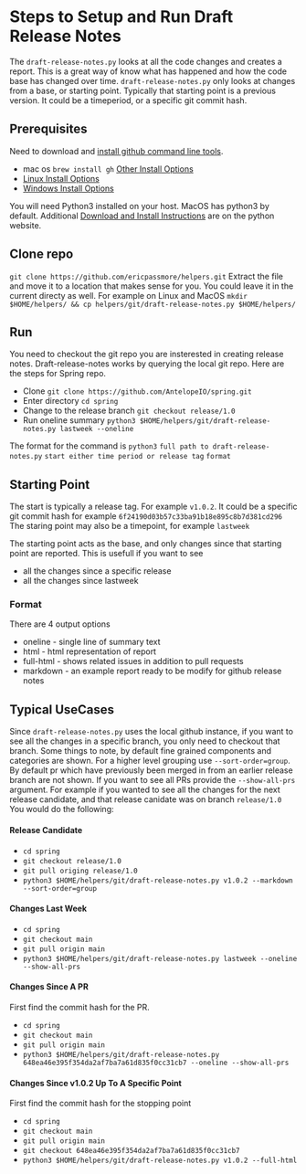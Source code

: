 # Steps to Setup and Run Draft Release Notes

The `draft-release-notes.py` looks at all the code changes and creates a report. This is a great way of know what has happened and how the code base has changed over time.
`draft-release-notes.py` only looks at changes from a base, or starting point. Typically that starting point is a previous version. It could be a timeperiod, or a specific git commit hash. 

## Prerequisites 
Need to download and [install github command line tools](https://github.com/cli/cli?tab=readme-ov-file#installation).
- mac os `brew install gh` [Other Install Options](https://github.com/cli/cli?tab=readme-ov-file#macos)
- [Linux Install Options](https://github.com/cli/cli?tab=readme-ov-file#linux--bsd)
- [Windows Install Options](https://github.com/cli/cli?tab=readme-ov-file#windows)

You will need Python3 installed on your host. MacOS has python3 by default. Additional [Download and Install Instructions](https://www.python.org/downloads/) are on the python website.

## Clone repo
`git clone https://github.com/ericpassmore/helpers.git`
Extract the file and move it to a location that makes sense for you. You could leave it in the current directy as well. 
For example on Linux and MacOS
`mkdir $HOME/helpers/ && cp helpers/git/draft-release-notes.py $HOME/helpers/`

## Run 
You need to checkout the git repo you are insterested in creating release notes. Draft-release-notes works by querying the local git repo.
Here are the steps for Spring repo. 
- Clone `git clone https://github.com/AntelopeIO/spring.git`
- Enter directory `cd spring`
- Change to the release branch `git checkout release/1.0` 
- Run oneline summary `python3 $HOME/helpers/git/draft-release-notes.py lastweek --oneline`

The format for the command is `python3` `full path to draft-release-notes.py` `start either time period or release tag` `format`

## Starting Point 
The start is typically a release tag. For example `v1.0.2`. It could be a specific git commit hash for example `6f24190d03b57c33ba91b18e895c8b7d381cd296`
The staring point may also be a timepoint, for example `lastweek`

The starting point acts as the base, and only changes since that starting point are reported. This is usefull if you want to see
- all the changes since a specific release
- all the changes since lastweek 

### Format 
There are 4 output options 
- oneline - single line of summary text
- html - html representation of report
- full-html - shows related issues in addition to pull requests
- markdown - an example report ready to be modify for github release notes

## Typical UseCases 
Since `draft-release-notes.py` uses the local github instance, if you want to see all the changes in a specific branch, you only need to checkout that branch. 
Some things to note, by default fine grained components and categories are shown. For a higher level grouping use `--sort-order=group`. 
By default pr which have previously been merged in from an earlier release branch are not shown. If you want to see all PRs provide the `--show-all-prs` argument. 
For example if you wanted to see all the changes for the next release candidate, and that release canidate was on branch `release/1.0` You would do the following:
#### Release Candidate 
- `cd spring`
- `git checkout release/1.0`
- `git pull origing release/1.0`
- `python3 $HOME/helpers/git/draft-release-notes.py v1.0.2 --markdown --sort-order=group`

#### Changes Last Week
- `cd spring`
- `git checkout main`
- `git pull origin main`
- `python3 $HOME/helpers/git/draft-release-notes.py lastweek --oneline --show-all-prs`

#### Changes Since A PR
First find the commit hash for the PR.
- `cd spring`
- `git checkout main`
- `git pull origin main`
- `python3 $HOME/helpers/git/draft-release-notes.py 648ea46e395f354da2af7ba7a61d835f0cc31cb7 --oneline --show-all-prs`

#### Changes Since v1.0.2 Up To A Specific Point
First find the commit hash for the stopping point 
- `cd spring`
- `git checkout main`
- `git pull origin main`
- `git checkout 648ea46e395f354da2af7ba7a61d835f0cc31cb7`
- `python3 $HOME/helpers/git/draft-release-notes.py v1.0.2 --full-html`
